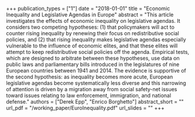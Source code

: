 +++
publication_types = ["1"]
date = "2018-01-01"
title = "Economic Inequality and Legislative Agendas in Europe"
abstract = "This article investigates the effects of economic inequality on legislative agendas. It considers two competing hypotheses: (1) that policymakers will act to counter rising inequality by renewing their focus on redistributive social policies, and (2) that rising inequality makes legislative agendas especially vulnerable to the influence of economic elites, and that these elites will attempt to keep redistributive social policies off the agenda. Empirical tests, which are designed to arbitrate between these hypotheses, use data on public laws and parliamentary bills introduced in the legislatures of nine European countries between 1941 and 2014. The evidence is supportive of the second hypothesis: as inequality becomes more acute, European legislative agendas become systematically less diverse and this narrowing of attention is driven by a migration away from social safety-net issues toward issues relating to law enforcement, immigration, and national defense."
authors = ["Derek Epp", "Enrico Borghetto"]
abstract_short = ""
url_pdf = "/working_paper/EuroInequality.pdf"
url_slides = ""
+++

